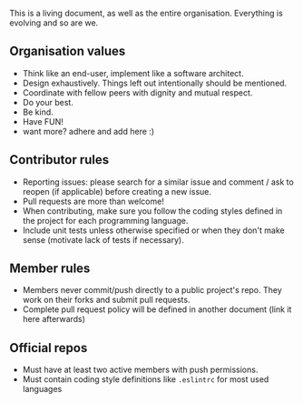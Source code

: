 This is a living document, as well as the entire organisation. Everything is evolving and so are we.

## Organisation values

- Think like an end-user, implement like a software architect.
- Design exhaustively. Things left out intentionally should be mentioned.
- Coordinate with fellow peers with dignity and mutual respect.
- Do your best.
- Be kind.
- Have FUN!
- want more? adhere and add here :)

## Contributor rules

- Reporting issues: please search for a similar issue and comment / ask to reopen (if applicable) before creating a new issue.
- Pull requests are more than welcome!
- When contributing, make sure you follow the coding styles defined in the project for each programming language.
- Include unit tests unless otherwise specified or when they don't make sense (motivate lack of tests if necessary).

## Member rules

- Members never commit/push directly to a public project's repo. They work on their forks and submit pull requests.
- Complete pull request policy will be defined in another document (link it here afterwards)

## Official repos

- Must have at least two active members with push permissions.
- Must contain coding style definitions like `.eslintrc` for most used languages
